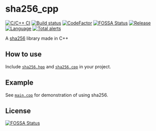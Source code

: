 # sha256_cpp  
[![C/C++ CI](https://github.com/pvzzombs/sha256_cpp/workflows/C%2FC%2B%2B%20CI/badge.svg)](https://github.com/pvzzombs/sha256_cpp/actions)  [![Build status](https://ci.appveyor.com/api/projects/status/u478a3c728ywj0x6?svg=true)](https://ci.appveyor.com/project/pvzzombs/sha256-cpp)  [![CodeFactor](https://www.codefactor.io/repository/github/pvzzombs/sha256_cpp/badge)](https://www.codefactor.io/repository/github/pvzzombs/sha256_cpp)  [![FOSSA Status](https://app.fossa.com/api/projects/git%2Bgithub.com%2Fpvzzombs%2Fsha256_cpp.svg?type=shield)](https://app.fossa.com/projects/git%2Bgithub.com%2Fpvzzombs%2Fsha256_cpp?ref=badge_shield)  [![Release](https://img.shields.io/github/v/release/pvzzombs/sha256_cpp)](https://github.com/pvzzombs/sha256_cpp/releases)  [![Language](https://img.shields.io/github/languages/top/pvzzombs/sha256_cpp)](https://isocpp.org/) [![Total alerts](https://img.shields.io/lgtm/alerts/g/pvzzombs/sha256_cpp.svg?logo=lgtm&logoWidth=18)](https://lgtm.com/projects/g/pvzzombs/sha256_cpp/alerts/)  

A [sha256](https://en.wikipedia.org/wiki/SHA-2) library made in C++

## How to use
Include [`sha256.hpp`](https://github.com/pvzzombs/sha256_cpp/blob/main/sha256.hpp) and [`sha256.cpp`](https://github.com/pvzzombs/sha256_cpp/blob/main/sha256.cpp) in your project.

## Example
See [`main.cpp`](https://github.com/pvzzombs/sha256_cpp/blob/main/main.cpp) for demonstration of using sha256.

## License
[![FOSSA Status](https://app.fossa.com/api/projects/git%2Bgithub.com%2Fpvzzombs%2Fsha256_cpp.svg?type=large)](https://app.fossa.com/projects/git%2Bgithub.com%2Fpvzzombs%2Fsha256_cpp?ref=badge_large)
